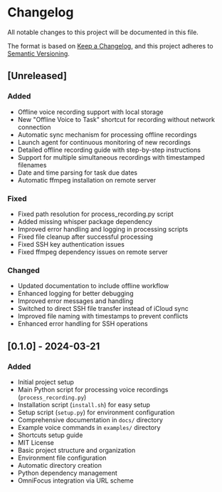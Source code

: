 # Changelog

All notable changes to this project will be documented in this file.

The format is based on [Keep a Changelog](https://keepachangelog.com/en/1.0.0/),
and this project adheres to [Semantic Versioning](https://semver.org/spec/v2.0.0.html).

## [Unreleased]

### Added
- Offline voice recording support with local storage
- New "Offline Voice to Task" shortcut for recording without network connection
- Automatic sync mechanism for processing offline recordings
- Launch agent for continuous monitoring of new recordings
- Detailed offline recording guide with step-by-step instructions
- Support for multiple simultaneous recordings with timestamped filenames
- Date and time parsing for task due dates
- Automatic ffmpeg installation on remote server

### Fixed
- Fixed path resolution for process_recording.py script
- Added missing whisper package dependency
- Improved error handling and logging in processing scripts
- Fixed file cleanup after successful processing
- Fixed SSH key authentication issues
- Fixed ffmpeg dependency issues on remote server

### Changed
- Updated documentation to include offline workflow
- Enhanced logging for better debugging
- Improved error messages and handling
- Switched to direct SSH file transfer instead of iCloud sync
- Improved file naming with timestamps to prevent conflicts
- Enhanced error handling for SSH operations

## [0.1.0] - 2024-03-21

### Added
- Initial project setup
- Main Python script for processing voice recordings (`process_recording.py`)
- Installation script (`install.sh`) for easy setup
- Setup script (`setup.py`) for environment configuration
- Comprehensive documentation in `docs/` directory
- Example voice commands in `examples/` directory
- Shortcuts setup guide
- MIT License
- Basic project structure and organization
- Environment file configuration
- Automatic directory creation
- Python dependency management
- OmniFocus integration via URL scheme 